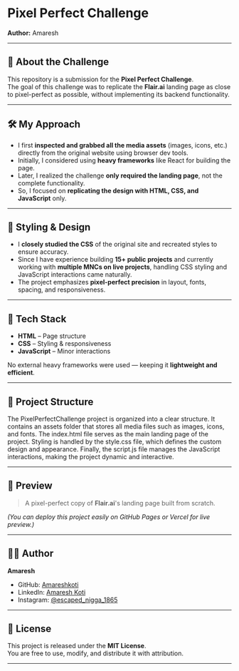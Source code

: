 # Pixel Perfect Challenge  

**Author:** Amaresh  

---

## 📌 About the Challenge  
This repository is a submission for the **Pixel Perfect Challenge**.  
The goal of this challenge was to replicate the **Flair.ai** landing page as close to pixel-perfect as possible, without implementing its backend functionality.  

---

## 🛠️ My Approach  
- I first **inspected and grabbed all the media assets** (images, icons, etc.) directly from the original website using browser dev tools.  
- Initially, I considered using **heavy frameworks** like React for building the page.  
- Later, I realized the challenge **only required the landing page**, not the complete functionality.  
- So, I focused on **replicating the design with HTML, CSS, and JavaScript** only.  

---

## 🎨 Styling & Design  
- I **closely studied the CSS** of the original site and recreated styles to ensure accuracy.  
- Since I have experience building **15+ public projects** and currently working with **multiple MNCs on live projects**, handling CSS styling and JavaScript interactions came naturally.  
- The project emphasizes **pixel-perfect precision** in layout, fonts, spacing, and responsiveness.  

---

## 🚀 Tech Stack  
- **HTML** – Page structure  
- **CSS** – Styling & responsiveness  
- **JavaScript** – Minor interactions  

No external heavy frameworks were used — keeping it **lightweight and efficient**.  

---

## 📂 Project Structure


The PixelPerfectChallenge project is organized into a clear structure. It contains an assets folder that stores all media files such as images, icons, and fonts. The index.html file serves as the main landing page of the project. Styling is handled by the style.css file, which defines the custom design and appearance. Finally, the script.js file manages the JavaScript interactions, making the project dynamic and interactive.


---

## 📸 Preview  
> A pixel-perfect copy of **Flair.ai**'s landing page built from scratch.  

*(You can deploy this project easily on GitHub Pages or Vercel for live preview.)*  

---

## 👨‍💻 Author  
**Amaresh**  
- GitHub: [Amareshkoti](https://github.com/Amareshkoti)  
- LinkedIn: [Amaresh Koti](https://www.linkedin.com/in/amaresh1411/)  
- Instagram: [@escaped_nigga_1865](https://www.instagram.com/escaped_nigga_1865)  

---

## 📜 License  
This project is released under the **MIT License**.  
You are free to use, modify, and distribute it with attribution.  

---